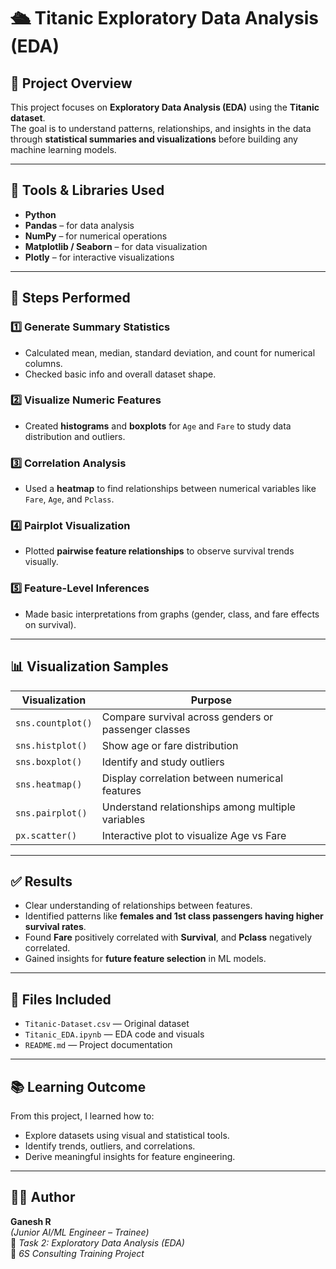 # 🛳️ Titanic Exploratory Data Analysis (EDA)

## 📘 Project Overview  
This project focuses on **Exploratory Data Analysis (EDA)** using the **Titanic dataset**.  
The goal is to understand patterns, relationships, and insights in the data through **statistical summaries and visualizations** before building any machine learning models.

---

## 🧰 Tools & Libraries Used  
- **Python**  
- **Pandas** – for data analysis  
- **NumPy** – for numerical operations  
- **Matplotlib / Seaborn** – for data visualization  
- **Plotly** – for interactive visualizations  

---

## 🧩 Steps Performed  

### 1️⃣ Generate Summary Statistics  
- Calculated mean, median, standard deviation, and count for numerical columns.  
- Checked basic info and overall dataset shape.

### 2️⃣ Visualize Numeric Features  
- Created **histograms** and **boxplots** for `Age` and `Fare` to study data distribution and outliers.

### 3️⃣ Correlation Analysis  
- Used a **heatmap** to find relationships between numerical variables like `Fare`, `Age`, and `Pclass`.

### 4️⃣ Pairplot Visualization  
- Plotted **pairwise feature relationships** to observe survival trends visually.

### 5️⃣ Feature-Level Inferences  
- Made basic interpretations from graphs (gender, class, and fare effects on survival).

---

## 📊 Visualization Samples  

| Visualization | Purpose |
|----------------|----------|
| `sns.countplot()` | Compare survival across genders or passenger classes |
| `sns.histplot()` | Show age or fare distribution |
| `sns.boxplot()` | Identify and study outliers |
| `sns.heatmap()` | Display correlation between numerical features |
| `sns.pairplot()` | Understand relationships among multiple variables |
| `px.scatter()` | Interactive plot to visualize Age vs Fare |

---

## ✅ Results  
- Clear understanding of relationships between features.  
- Identified patterns like **females and 1st class passengers having higher survival rates**.  
- Found **Fare** positively correlated with **Survival**, and **Pclass** negatively correlated.  
- Gained insights for **future feature selection** in ML models.

---

## 💾 Files Included  
- `Titanic-Dataset.csv` — Original dataset  
- `Titanic_EDA.ipynb` — EDA code and visuals  
- `README.md` — Project documentation  

---

## 📚 Learning Outcome  
From this project, I learned how to:
- Explore datasets using visual and statistical tools.  
- Identify trends, outliers, and correlations.  
- Derive meaningful insights for feature engineering.  

---

## 🧑‍💻 Author  
**Ganesh R**  
*(Junior AI/ML Engineer – Trainee)*  
📅 *Task 2: Exploratory Data Analysis (EDA)*  
🏢 *6S Consulting Training Project*  
